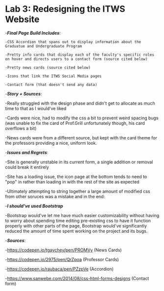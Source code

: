 # Lab 3: Redesigning the ITWS Website


-***Final Page Build Includes***:
   
    -CSS Accordion that spans out to display information about the Graduatue and Undergraduate Program
   
    -Pretty info cards that display each of the faculty's specific roles on hover and directs users to a contact form (source cited below)
   
    -Pretty news cards (source cited below)
   
    -Icons that link the ITWS Social Media pages
    
    -Contact form (that doesn't send any data)
   

-***Story + Sources***:

-Really struggled with the design phase and didn't get to allocate as much time to that as I would've liked

-Cards were nice, had to modify the css a bit to prevent weird spacing bugs (was unable to fix the card of Prof.Grill unfortunately though, his card overflows a bit)

-News cards were from a different source, but kept with the card theme for the professors providing a nice, uniform look.


-***Issues and Regrets***:
 
-Site is generally unstable in its current form, a single addition or removal could break it entirely

-Site has a loading issue, the icon page at the bottom tends to need to "pop" in rather than loading in with the rest of the site as expected

-Ultimately attempting to string together a large amount of modified css from other soruces was a mistake and in the end:

-***I should've used Bootstrap***

-Bootstrap would've let me have much easier customizability without having to worry about spending time editing pre-existing css to have it function properly with
other parts of the page, Bootstrap would've significantly reduced the amount of time spent working on the project and its bugs.

-***Sources***:

-https://codepen.io/tgaychey/pen/PROMVy (News Cards)

-https://codepen.io/2975/pen/QrZpoa (Professor Cards)

-https://codepen.io/raubaca/pen/PZzpVe (Accordion)

-https://www.sanwebe.com/2014/08/css-html-forms-designs (Contact form)
